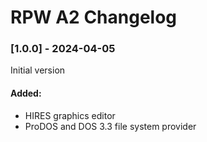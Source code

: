 # RPW A2 Changelog

### [1.0.0] - 2024-04-05

Initial version

#### Added:

* HIRES graphics editor
* ProDOS and DOS 3.3 file system provider
